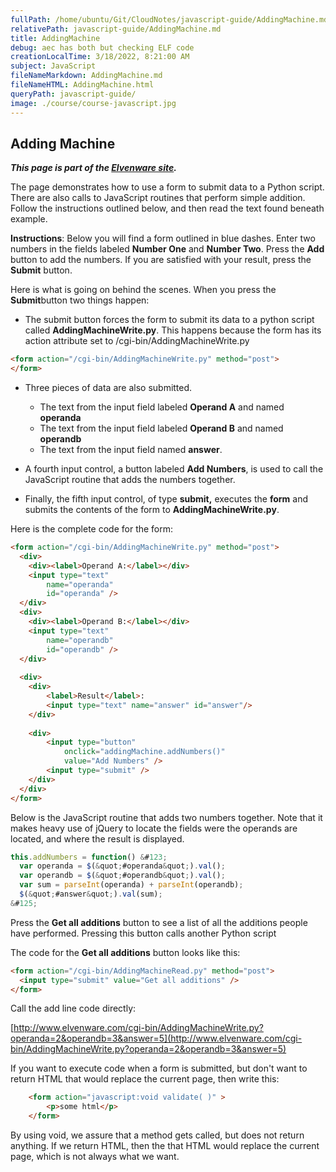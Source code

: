 ```yaml
---
fullPath: /home/ubuntu/Git/CloudNotes/javascript-guide/AddingMachine.md
relativePath: javascript-guide/AddingMachine.md
title: AddingMachine
debug: aec has both but checking ELF code
creationLocalTime: 3/18/2022, 8:21:00 AM
subject: JavaScript
fileNameMarkdown: AddingMachine.md
fileNameHTML: AddingMachine.html
queryPath: javascript-guide/
image: ./course/course-javascript.jpg
---
```


<!-- toc -->
<!-- tocstop -->

Adding Machine
--------------

***This page is part of the [Elvenware
site](http://www.elvenware.com/charlie/development/web/JavaScript/JQueryBasic.html#adding).***

The page demonstrates how to use a form to submit data to a Python
script. There are also calls to JavaScript routines that perform simple
addition. Follow the instructions outlined below, and then read the text
found beneath example.

**Instructions**: Below you will find a form outlined in blue dashes.
Enter two numbers in the fields labeled **Number One** and **Number
Two**. Press the **Add** button to add the numbers. If you are satisfied
with your result, press the **Submit** button.

Here is what is going on behind the scenes. When you press the
**Submit**button two things happen:

- The submit button forces the form to submit its data to a python
    script called **AddingMachineWrite.py**. This happens because the
    form has its action attribute set to /cgi-bin/AddingMachineWrite.py

```html
<form action="/cgi-bin/AddingMachineWrite.py" method="post">
</form>
```

- Three pieces of data are also submitted.
  - The text from the input field labeled **Operand A** and named
        **operanda**
  - The text from the input field labeled **Operand B** and named
        **operandb**
  - The text from the input field named **answer**.

- A fourth input control, a button labeled **Add Numbers**, is used to
    call the JavaScript routine that adds the numbers together.
- Finally, the fifth input control, of type **submit,** executes the
    **form** and submits the contents of the form to
    **AddingMachineWrite.py**.

Here is the complete code for the form:

```html
<form action="/cgi-bin/AddingMachineWrite.py" method="post">
  <div>
    <div><label>Operand A:</label></div>
    <input type="text" 
        name="operanda" 
        id="operanda" />
  </div>
  <div>
    <div><label>Operand B:</label></div>
    <input type="text" 
        name="operandb" 
        id="operandb" />
  </div>
  
  <div>
    <div>
        <label>Result</label>: 
        <input type="text" name="answer" id="answer"/>
    </div>
  
    <div>
        <input type="button" 
            onclick="addingMachine.addNumbers()" 
            value="Add Numbers" />
        <input type="submit" />
    </div>
  </div>
</form>
```

Below is the JavaScript routine that adds two numbers together. Note
that it makes heavy use of jQuery to locate the fields were the operands
are located, and where the result is displayed.

```javascript
this.addNumbers = function() &#123;
  var operanda = $(&quot;#operanda&quot;).val();
  var operandb = $(&quot;#operandb&quot;).val();
  var sum = parseInt(operanda) + parseInt(operandb);
  $(&quot;#answer&quot;).val(sum);
&#125;
```

Press the **Get all additions** button to see a list of all the
additions people have performed. Pressing this button calls another
Python script

The code for the **Get all additions** button looks like this:

```html
<form action="/cgi-bin/AddingMachineRead.py" method="post">
  <input type="submit" value="Get all additions" />
</form>
```

Call the add line code directly:

[http://www.elvenware.com/cgi-bin/AddingMachineWrite.py?operanda=2&operandb=3&answer=5](http://www.elvenware.com/cgi-bin/AddingMachineWrite.py?operanda=2&operandb=3&answer=5)

If you want to execute code when a form is submitted, but don't want to
return HTML that would replace the current page, then write this:

```html
    <form action="javascript:void validate( )" >
        <p>some html</p>
    </form>
```

By using void, we assure that a method gets called, but does not return
anything. If we return HTML, then the that HTML would replace the
current page, which is not always what we want.
